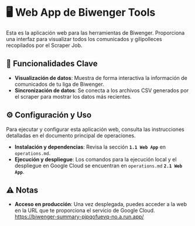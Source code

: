 # 🖥️ Web App de Biwenger Tools

Esta es la aplicación web para las herramientas de Biwenger. Proporciona una interfaz para visualizar todos los comunicados y gilipolleces recopilados por el Scraper Job.

## 🚀 Funcionalidades Clave

* **Visualización de datos**: Muestra de forma interactiva la información de comunicados de tu liga de Biwenger.
* **Sincronización de datos**: Se conecta a los archivos CSV generados por el scraper para mostrar los datos más recientes.

## ⚙️ Configuración y Uso

Para ejecutar y configurar esta aplicación web, consulta las instrucciones detalladas en el documento principal de operaciones.

* **Instalación y dependencias**: Revisa la sección **`1.1 Web App`** en `operations.md`.
* **Ejecución y despliegue**: Los comandos para la ejecución local y el despliegue en Google Cloud se encuentran en `operations.md` **`2.1 Web App`**.

## ⚠️ Notas

* **Acceso en producción**: Una vez desplegada, puedes acceder a la web en la URL que te proporciona el servicio de Google Cloud.
https://biwenger-summary-pjpqofuevq-no.a.run.app/